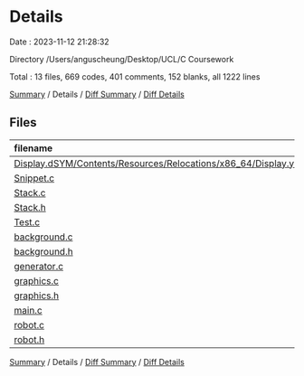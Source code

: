 # Details

Date : 2023-11-12 21:28:32

Directory /Users/anguscheung/Desktop/UCL/C Coursework

Total : 13 files,  669 codes, 401 comments, 152 blanks, all 1222 lines

[Summary](results.md) / Details / [Diff Summary](diff.md) / [Diff Details](diff-details.md)

## Files
| filename | language | code | comment | blank | total |
| :--- | :--- | ---: | ---: | ---: | ---: |
| [Display.dSYM/Contents/Resources/Relocations/x86_64/Display.yml](/Display.dSYM/Contents/Resources/Relocations/x86_64/Display.yml) | YAML | 35 | 0 | 1 | 36 |
| [Snippet.c](/Snippet.c) | C | 58 | 330 | 33 | 421 |
| [Stack.c](/Stack.c) | C | 35 | 0 | 7 | 42 |
| [Stack.h](/Stack.h) | C++ | 15 | 0 | 3 | 18 |
| [Test.c](/Test.c) | C | 36 | 47 | 24 | 107 |
| [background.c](/background.c) | C | 81 | 1 | 12 | 94 |
| [background.h](/background.h) | C++ | 27 | 1 | 6 | 34 |
| [generator.c](/generator.c) | C | 54 | 0 | 10 | 64 |
| [graphics.c](/graphics.c) | C | 103 | 0 | 19 | 122 |
| [graphics.h](/graphics.h) | C | 20 | 0 | 7 | 27 |
| [main.c](/main.c) | C | 50 | 0 | 9 | 59 |
| [robot.c](/robot.c) | C | 139 | 22 | 17 | 178 |
| [robot.h](/robot.h) | C | 16 | 0 | 4 | 20 |

[Summary](results.md) / Details / [Diff Summary](diff.md) / [Diff Details](diff-details.md)